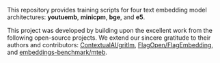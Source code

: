 This repository provides training scripts for four text embedding model architectures: **youtuemb**, **minicpm**, **bge**, and **e5**.

This project was developed by building upon the excellent work from the following open-source projects. We extend our sincere gratitude to their authors and contributors: [ContextualAI/gritlm](https://github.com/ContextualAI/gritlm), [FlagOpen/FlagEmbedding](https://github.com/FlagOpen/FlagEmbedding), and [embeddings-benchmark/mteb](https://github.com/embeddings-benchmark/mteb).